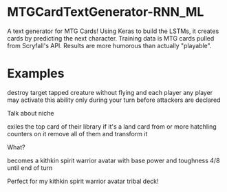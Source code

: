# MTGCardTextGenerator-RNN_ML

A text generator for MTG Cards! Using Keras to build the LSTMs, it creates cards by predicting the next character. Training data is MTG cards pulled from Scryfall's API. Results are more humorous than actually "playable".

# Examples
<endofcost> destroy target tapped creature without flying and each player any player may activate this ability only during your turn before attackers are declared

Talk about niche

<cardname> exiles the top card of their library if it's a land card from or more hatchling counters on it remove all of them and transform it

What?

<cardname> becomes a kithkin spirit warrior avatar with base power and toughness 4/8 until end of turn

Perfect for my kithkin spirit warrior avatar tribal deck!
